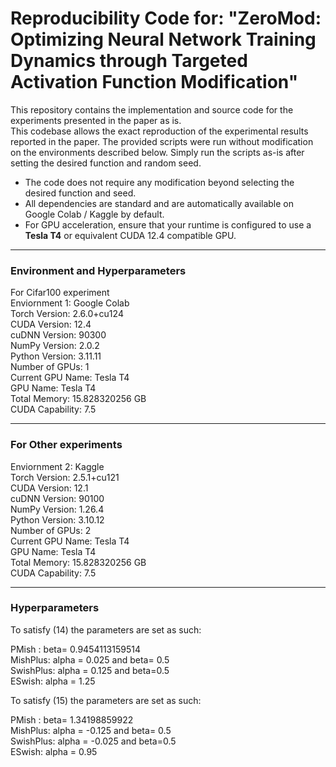 # Reproducibility Code for: "ZeroMod: Optimizing Neural Network Training Dynamics through Targeted Activation Function Modification"  
This repository contains the implementation and source code for the experiments presented in the paper as is.  
This codebase allows the exact reproduction of the experimental results reported in the paper. The provided scripts were run without modification on the environments described below. Simply run the scripts as-is after setting the desired function and random seed.  

- The code does not require any modification beyond selecting the desired function and seed.  
- All dependencies are standard and are automatically available on Google Colab / Kaggle by default.  
- For GPU acceleration, ensure that your runtime is configured to use a **Tesla T4** or equivalent CUDA 12.4 compatible GPU.  

***
### Environment and Hyperparameters  
For Cifar100 experiment  
Enviornment 1: Google Colab  
Torch Version: 2.6.0+cu124  
CUDA Version: 12.4  
cuDNN Version: 90300  
NumPy Version: 2.0.2  
Python Version: 3.11.11  
Number of GPUs: 1  
Current GPU Name: Tesla T4  
GPU Name: Tesla T4  
Total Memory: 15.828320256 GB  
CUDA Capability: 7.5  
***
### For Other experiments  
Enviornment 2: Kaggle  
Torch Version: 2.5.1+cu121  
CUDA Version: 12.1  
cuDNN Version: 90100  
NumPy Version: 1.26.4  
Python Version: 3.10.12  
Number of GPUs: 2  
Current GPU Name: Tesla T4  
GPU Name: Tesla T4  
Total Memory: 15.828320256 GB  
CUDA Capability: 7.5  

***
### Hyperparameters  
To satisfy (14) the parameters are set as such:  

PMish : beta= 0.9454113159514  
MishPlus: alpha = 0.025 and beta= 0.5  
SwishPlus: alpha = 0.125 and beta=0.5  
ESwish: alpha = 1.25  

To satisfy (15) the parameters are set as such:  

PMish : beta= 1.34198859922  
MishPlus: alpha = -0.125 and beta= 0.5  
SwishPlus: alpha = -0.025 and beta=0.5  
ESwish: alpha = 0.95
